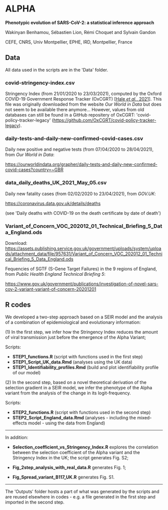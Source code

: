# ALPHA

**Phenotypic evolution of SARS-CoV-2: a statistical inference approach**

Wakinyan Benhamou, Sébastien Lion, Rémi Choquet and Sylvain Gandon

CEFE, CNRS, Univ Montpellier, EPHE, IRD, Montpellier, France

## Data

All data used in the scripts are in the 'Data' folder.

### covid-stringency-index.csv

Stringency Index (from 21/01/2020 to 23/03/2021), computed by the Oxford COVID-19 Government Response Tracker (OxCGRT) [[Hale *et al.*, 2021](https://doi.org/10.1038/s41562-021-01079-8)]. This file was originally downloaded from the website *Our World in Data* but does not seem to be available there anymore... However, values from old databases can still be found in a GitHub repositery of OxCGRT: 'covid-policy-tracker-legacy' (https://github.com/OxCGRT/covid-policy-tracker-legacy).

### daily-tests-and-daily-new-confirmed-covid-cases.csv

Daily new positive and negative tests (from 07/04/2020 to 28/04/2021), from *Our World in Data*:

https://ourworldindata.org/grapher/daily-tests-and-daily-new-confirmed-covid-cases?country=~GBR

### data_daily_deaths_UK_2021_May_05.csv

Daily new fatality cases (from 02/02/2020 to 23/04/2021), from *GOV.UK*:

https://coronavirus.data.gov.uk/details/deaths

(see 'Daily deaths with COVID-19 on the death certificate by date of death')

### Variant_of_Concern_VOC_202012_01_Technical_Briefing_5_Data_England.ods

Download: https://assets.publishing.service.gov.uk/government/uploads/system/uploads/attachment_data/file/957631/Variant_of_Concern_VOC_202012_01_Technical_Briefing_5_Data_England.ods

Fequencies of SGTF (S-Gene Target Failures) in the 9 regions of England, from *Public Health England Technical Briefing 5*:

https://www.gov.uk/government/publications/investigation-of-novel-sars-cov-2-variant-variant-of-concern-20201201

## R codes

We developed a two-step approach based on a SEIR model and the analysis of a combination of epidemiological and evolutionary information:

(1) In the first step, we infer how the Stringency Index reduces the amount of viral transmission just before the emergence of the Alpha Variant;

Scripts:
- **STEP1_functions.R** (script with functions used in the first step)
- **STEP1_Script_UK_data.Rmd** (analyses using the UK data)
- **STEP1_Identifiability_profiles.Rmd** (build and plot identifiability profile of our model)

(2) In the second step, based on a novel theoretical derivation of the selection gradient in a SEIR model, we infer the phenotype of the Alpha variant from the analysis of the change in its logit-frequency.

Scripts:
- **STEP2_functions.R** (script with functions used in the second step)
- **STEP2_Script_England_data.Rmd** (analyses - including the mixed-effects model - using the data from England)

------------------------------------------------------------------------------------------------

In addition:

- **Selection_coefficient_vs_Stringency_Index.R** explores the correlation between the selection coefficient of the Alpha variant and the Stringency Index in the UK; the script generates Fig. S2;

- **Fig_2step_analysis_with_real_data.R** generates Fig. 1;

- **Fig_Spread_variant_B117_UK.R** generates Fig. S1.

------------------------------------------------------------------------------------------------

The 'Outputs' folder hosts a part of what was generated by the scripts and are reused elsewhere in codes - e.g. a file generated in the first step and imported in the second step.

